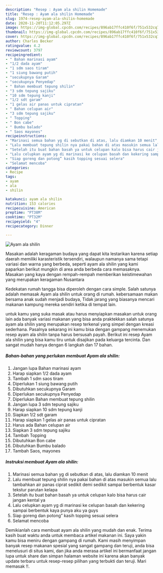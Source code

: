 ```yaml
---
description: "Resep : Ayam ala shilin Homemade"
title: "Resep : Ayam ala shilin Homemade"
slug: 1974-resep-ayam-ala-shilin-homemade
date: 2020-11-20T11:12:05.297Z
image: https://img-global.cpcdn.com/recipes/896ab17ffc410f6f/751x532cq70/ayam-ala-shilin-foto-resep-utama.jpg
thumbnail: https://img-global.cpcdn.com/recipes/896ab17ffc410f6f/751x532cq70/ayam-ala-shilin-foto-resep-utama.jpg
cover: https://img-global.cpcdn.com/recipes/896ab17ffc410f6f/751x532cq70/ayam-ala-shilin-foto-resep-utama.jpg
author: Charles Becker
ratingvalue: 4.2
reviewcount: 3797
recipeingredient:
- " Bahan marinasi ayam"
- "1/2 dada ayam"
- "1 sdm saos tiram"
- "1 siung bawang putih"
- "secukupnya Garam"
- "secukupnya Penyedap"
- " Bahan membuat tepung shilin"
- "3 sdm tepung sajiku"
- "10 sdm tepung kanji"
- "1/2 sdt garam"
- "1 gelas air panas untuk cipratan"
- " Bahan celupan air"
- "3 sdm tepung sajiku"
- " Topping"
- " Bon cabe"
- " Bumbu balado"
- " Saos mayones"
recipeinstructions:
- "Marinasi semua bahan yg di sebutkan di atas, lalu diamkan 10 menit"
- "Lalu membuat tepung shilin nya pakai bahan di atas masukin semua lalu tambahkan air panas ciprat sedikit demi sedikit sampai berbentuk kasar tekstur parutan kelapa"
- "Setelah itu buat bahan basah ya untuk celupan kalo bisa harus cair jangan kental ya"
- "Lalu celupkan ayam yg di marinasi ke celupan basah dan kekering sampai berbentuk kaya punya aku ya guys"
- "Siap goreng dan potong” kasih topping sesuai selera"
- "Selamat mencoba"
categories:
- Recipe
tags:
- ayam
- ala
- shilin

katakunci: ayam ala shilin 
nutrition: 153 calories
recipecuisine: American
preptime: "PT38M"
cooktime: "PT32M"
recipeyield: "4"
recipecategory: Dinner

---
```



![Ayam ala shilin](https://img-global.cpcdn.com/recipes/896ab17ffc410f6f/751x532cq70/ayam-ala-shilin-foto-resep-utama.jpg)

Masakan adalah keragaman budaya yang dapat kita lestarikan karena setiap daerah memiliki karasteristik tersendiri, walaupun namanya sama tetapi variasi dan warna yang berbeda, seperti ayam ala shilin yang kami paparkan berikut mungkin di area anda berbeda cara memasaknya. Masakan yang kaya dengan rempah-rempah memberikan keistimewahan yang merupakan keragaman Nusantara



Kedekatan rumah tangga bisa diperoleh dengan cara simple. Salah satunya adalah memasak Ayam ala shilin untuk orang di rumah. kebersamaan makan bersama anak sudah menjadi budaya, Tidak jarang yang biasanya mencari makanan kampung mereka sendiri ketika di tempat lain.

untuk kamu yang suka masak atau harus menyiapkan masakan untuk orang lain ada banyak variasi makanan yang bisa anda praktekkan salah satunya ayam ala shilin yang merupakan resep terkenal yang simpel dengan kreasi sederhana. Pasalnya sekarang ini kamu bisa dengan gampang menemukan resep ayam ala shilin tanpa harus bersusah payah.
Berikut ini resep Ayam ala shilin yang bisa kamu tiru untuk disajikan pada keluarga tercinta. Dan sangat mudah hanya dengan 6 langkah dan 17 bahan.


<!--inarticleads1-->

##### Bahan-bahan yang perlukan membuat Ayam ala shilin:

1. Jangan lupa  Bahan marinasi ayam
1. Harap siapkan 1/2 dada ayam
1. Tambah 1 sdm saos tiram
1. Diperlukan 1 siung bawang putih
1. Dibutuhkan secukupnya Garam
1. Diperlukan secukupnya Penyedap
1. Diperlukan  Bahan membuat tepung shilin
1. Jangan lupa 3 sdm tepung sajiku
1. Harap siapkan 10 sdm tepung kanji
1. Siapkan 1/2 sdt garam
1. Harap siapkan 1 gelas air panas untuk cipratan
1. Harus ada  Bahan celupan air
1. Siapkan 3 sdm tepung sajiku
1. Tambah  Topping
1. Dibutuhkan  Bon cabe
1. Dibutuhkan  Bumbu balado
1. Tambah  Saos, mayones




<!--inarticleads2-->

##### Instruksi membuat  Ayam ala shilin:

1. Marinasi semua bahan yg di sebutkan di atas, lalu diamkan 10 menit
1. Lalu membuat tepung shilin nya pakai bahan di atas masukin semua lalu tambahkan air panas ciprat sedikit demi sedikit sampai berbentuk kasar tekstur parutan kelapa
1. Setelah itu buat bahan basah ya untuk celupan kalo bisa harus cair jangan kental ya
1. Lalu celupkan ayam yg di marinasi ke celupan basah dan kekering sampai berbentuk kaya punya aku ya guys
1. Siap goreng dan potong” kasih topping sesuai selera
1. Selamat mencoba




Demikianlah cara membuat ayam ala shilin yang mudah dan enak. Terima kasih buat waktu anda untuk membaca artikel makanan ini. Saya yakin kamu bisa meniru dengan gampang di rumah. Kami masih menyimpan banyak resep makanan spesial yang sangat gampang dan teruji, anda bisa menelusuri di situs kami, dan jika anda merasa artikel ini bermanfaat jangan lupa untuk share dan simpan halaman website ini karena akan banyak update terbaru untuk resep-resep pilihan yang terbukti dan teruji. Mari memasak !!. 
